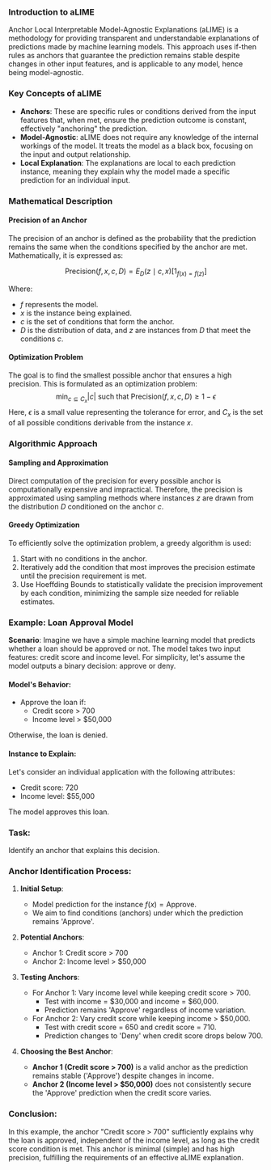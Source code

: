 ### Introduction to aLIME
Anchor Local Interpretable Model-Agnostic Explanations (aLIME) is a methodology for providing transparent and understandable explanations of predictions made by machine learning models. This approach uses if-then rules as anchors that guarantee the prediction remains stable despite changes in other input features, and is applicable to any model, hence being model-agnostic.

### Key Concepts of aLIME
- **Anchors**: These are specific rules or conditions derived from the input features that, when met, ensure the prediction outcome is constant, effectively "anchoring" the prediction.
- **Model-Agnostic**: aLIME does not require any knowledge of the internal workings of the model. It treats the model as a black box, focusing on the input and output relationship.
- **Local Explanation**: The explanations are local to each prediction instance, meaning they explain why the model made a specific prediction for an individual input.

### Mathematical Description

#### Precision of an Anchor
The precision of an anchor is defined as the probability that the prediction remains the same when the conditions specified by the anchor are met. Mathematically, it is expressed as:

$$\text{Precision}(f, x, c, D) = E_D(z \mid c,x) [1_{f(x)=f(z)}]$$

Where:
- $f$ represents the model.
- $x$ is the instance being explained.
- $c$ is the set of conditions that form the anchor.
- $D$ is the distribution of data, and $z$ are instances from $D$ that meet the conditions $c$.

#### Optimization Problem
The goal is to find the smallest possible anchor that ensures a high precision. This is formulated as an optimization problem:
$$\min_{c \subseteq C_x} |c| \text{ such that } \text{Precision}(f, x, c, D) \geq 1 - \epsilon$$
Here, $\epsilon$ is a small value representing the tolerance for error, and $C_x$ is the set of all possible conditions derivable from the instance $x$.

### Algorithmic Approach

#### Sampling and Approximation
Direct computation of the precision for every possible anchor is computationally expensive and impractical. Therefore, the precision is approximated using sampling methods where instances $z$ are drawn from the distribution $D$ conditioned on the anchor $c$.

#### Greedy Optimization
To efficiently solve the optimization problem, a greedy algorithm is used:
1. Start with no conditions in the anchor.
2. Iteratively add the condition that most improves the precision estimate until the precision requirement is met.
3. Use Hoeffding Bounds to statistically validate the precision improvement by each condition, minimizing the sample size needed for reliable estimates.


### Example: Loan Approval Model

**Scenario**:
Imagine we have a simple machine learning model that predicts whether a loan should be approved or not. The model takes two input features: credit score and income level. For simplicity, let's assume the model outputs a binary decision: approve or deny.

#### Model's Behavior:
- Approve the loan if:
  - Credit score > 700
  - Income level > \$50,000

Otherwise, the loan is denied.

#### Instance to Explain:
Let's consider an individual application with the following attributes:
- Credit score: 720
- Income level: \$55,000

The model approves this loan.

### Task:
Identify an anchor that explains this decision.

### Anchor Identification Process:

1. **Initial Setup**:
   - Model prediction for the instance $f(x) = \text{Approve}$.
   - We aim to find conditions (anchors) under which the prediction remains 'Approve'.

2. **Potential Anchors**:
   - Anchor 1: Credit score > 700
   - Anchor 2: Income level > $50,000

3. **Testing Anchors**:
   - For Anchor 1: Vary income level while keeping credit score > 700.
     - Test with income = \$30,000 and income = \$60,000.
     - Prediction remains 'Approve' regardless of income variation.
   - For Anchor 2: Vary credit score while keeping income > \$50,000.
     - Test with credit score = 650 and credit score = 710.
     - Prediction changes to 'Deny' when credit score drops below 700.

4. **Choosing the Best Anchor**:
   - **Anchor 1 (Credit score > 700)** is a valid anchor as the prediction remains stable ('Approve') despite changes in income.
   - **Anchor 2 (Income level > $50,000)** does not consistently secure the 'Approve' prediction when the credit score varies.

### Conclusion:
In this example, the anchor "Credit score > 700" sufficiently explains why the loan is approved, independent of the income level, as long as the credit score condition is met. This anchor is minimal (simple) and has high precision, fulfilling the requirements of an effective aLIME explanation.